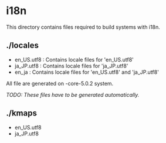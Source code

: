 i18n
====

This directory contains files required to build systems with i18n.

./locales
-------

* en_US.utf8 : 
    Contains locale files for 'en_US.utf8'
* ja_JP.utf8 : 
    Contains locale files for 'ja_JP.utf8'
* en_ja : 
    Contains locale files for 'en_US.utf8' and 'ja_JP.utf8'

All file are generated on -core-5.0.2 system.

_TODO: These files have to be generated automatically._


./kmaps
--------

* en_US.utf8 
* ja_JP.utf8 
